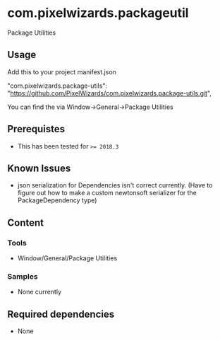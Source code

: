 com.pixelwizards.packageutil
=========================

Package Utilities

Usage
--------------

Add this to your project manifest.json

"com.pixelwizards.package-utils": "https://github.com/PixelWizards/com.pixelwizards.package-utils.git",

You can find the via Window->General->Package Utilities

Prerequistes
---------------
* This has been tested for `>= 2018.3`

Known Issues
---------------
- json serialization for Dependencies isn't correct currently. (Have to figure out how to make
a custom newtonsoft serializer for the PackageDependency type)

Content
----------------

### Tools

* Window/General/Package Utilities

### Samples

* None currently

Required dependencies
---------------
* None 

